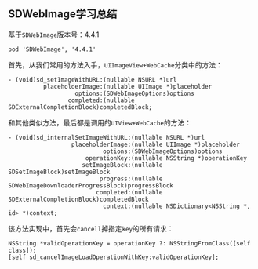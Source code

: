 ## SDWebImage学习总结

基于`SDWebImage`版本号：4.4.1

```
pod 'SDWebImage', '4.4.1' 
```

首先，从我们常用的方法入手，`UIImageView+WebCache`分类中的方法：    

```
- (void)sd_setImageWithURL:(nullable NSURL *)url
          placeholderImage:(nullable UIImage *)placeholder
                   options:(SDWebImageOptions)options
                 completed:(nullable SDExternalCompletionBlock)completedBlock;
```
和其他类似方法，最后都是调用的`UIView+WebCache`的方法：   

```
- (void)sd_internalSetImageWithURL:(nullable NSURL *)url
                  placeholderImage:(nullable UIImage *)placeholder
                           options:(SDWebImageOptions)options
                      operationKey:(nullable NSString *)operationKey
                     setImageBlock:(nullable SDSetImageBlock)setImageBlock
                          progress:(nullable SDWebImageDownloaderProgressBlock)progressBlock
                         completed:(nullable SDExternalCompletionBlock)completedBlock
                           context:(nullable NSDictionary<NSString *, id> *)context;
```

该方法实现中，首先会`cancell`掉指定`key`的所有请求：

```
NSString *validOperationKey = operationKey ?: NSStringFromClass([self class]);
[self sd_cancelImageLoadOperationWithKey:validOperationKey];
```	


